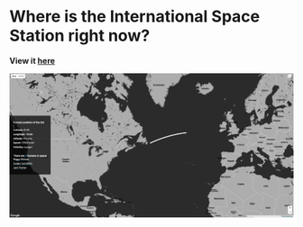 # Where is the International Space Station right now?

**View it [here](https://iss.axelfuhrmann.com/)**

![screenshot](image/screenshot.jpg)
